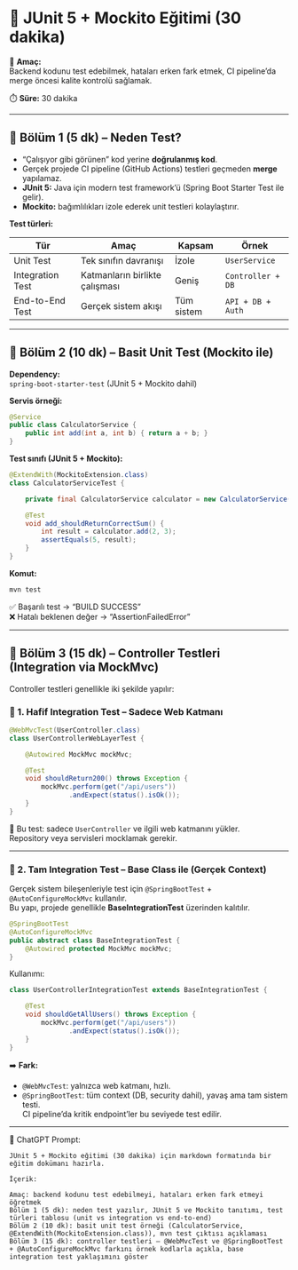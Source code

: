 # 🧩 JUnit 5 + Mockito Eğitimi (30 dakika)

🎯 **Amaç:**  
Backend kodunu test edebilmek, hataları erken fark etmek, CI pipeline’da merge öncesi kalite kontrolü sağlamak.

⏱️ **Süre:** 30 dakika  

---

## 📍 Bölüm 1 (5 dk) – Neden Test?

- “Çalışıyor gibi görünen” kod yerine **doğrulanmış kod**.
- Gerçek projede CI pipeline (GitHub Actions) testleri geçmeden **merge** yapılamaz.
- **JUnit 5:** Java için modern test framework’ü (Spring Boot Starter Test ile gelir).
- **Mockito:** bağımlılıkları izole ederek unit testleri kolaylaştırır.

**Test türleri:**

| Tür | Amaç | Kapsam | Örnek |
|-----|------|--------|-------|
| Unit Test | Tek sınıfın davranışı | İzole | `UserService` |
| Integration Test | Katmanların birlikte çalışması | Geniş | `Controller + DB` |
| End-to-End Test | Gerçek sistem akışı | Tüm sistem | `API + DB + Auth` |

---

## 📍 Bölüm 2 (10 dk) – Basit Unit Test (Mockito ile)

**Dependency:**  
`spring-boot-starter-test` (JUnit 5 + Mockito dahil)

**Servis örneği:**

```java
@Service
public class CalculatorService {
    public int add(int a, int b) { return a + b; }
}
```

**Test sınıfı (JUnit 5 + Mockito):**

```java
@ExtendWith(MockitoExtension.class)
class CalculatorServiceTest {

    private final CalculatorService calculator = new CalculatorService();

    @Test
    void add_shouldReturnCorrectSum() {
        int result = calculator.add(2, 3);
        assertEquals(5, result);
    }
}
```

**Komut:**
```bash
mvn test
```

✅ Başarılı test → “BUILD SUCCESS”  
❌ Hatalı beklenen değer → “AssertionFailedError”

---

## 📍 Bölüm 3 (15 dk) – Controller Testleri (Integration via MockMvc)

Controller testleri genellikle iki şekilde yapılır:

### 🔹 1. Hafif Integration Test – Sadece Web Katmanı

```java
@WebMvcTest(UserController.class)
class UserControllerWebLayerTest {

    @Autowired MockMvc mockMvc;

    @Test
    void shouldReturn200() throws Exception {
        mockMvc.perform(get("/api/users"))
               .andExpect(status().isOk());
    }
}
```

🧠 Bu test: sadece `UserController` ve ilgili web katmanını yükler.  
Repository veya servisleri mocklamak gerekir.

---

### 🔹 2. Tam Integration Test – Base Class ile (Gerçek Context)

Gerçek sistem bileşenleriyle test için `@SpringBootTest` + `@AutoConfigureMockMvc` kullanılır.  
Bu yapı, projede genellikle **BaseIntegrationTest** üzerinden kalıtılır.

```java
@SpringBootTest
@AutoConfigureMockMvc
public abstract class BaseIntegrationTest {
    @Autowired protected MockMvc mockMvc;
}
```

Kullanımı:

```java
class UserControllerIntegrationTest extends BaseIntegrationTest {

    @Test
    void shouldGetAllUsers() throws Exception {
        mockMvc.perform(get("/api/users"))
               .andExpect(status().isOk());
    }
}
```

➡️ **Fark:**  
- `@WebMvcTest`: yalnızca web katmanı, hızlı.  
- `@SpringBootTest`: tüm context (DB, security dahil), yavaş ama tam sistem testi.  
CI pipeline’da kritik endpoint’ler bu seviyede test edilir.

---

🧩 ChatGPT Prompt:
```
JUnit 5 + Mockito eğitimi (30 dakika) için markdown formatında bir eğitim dokümanı hazırla.

İçerik:

Amaç: backend kodunu test edebilmeyi, hataları erken fark etmeyi öğretmek
Bölüm 1 (5 dk): neden test yazılır, JUnit 5 ve Mockito tanıtımı, test türleri tablosu (unit vs integration vs end-to-end)
Bölüm 2 (10 dk): basit unit test örneği (CalculatorService, @ExtendWith(MockitoExtension.class)), mvn test çıktısı açıklaması
Bölüm 3 (15 dk): controller testleri — @WebMvcTest ve @SpringBootTest + @AutoConfigureMockMvc farkını örnek kodlarla açıkla, base integration test yaklaşımını göster
```
